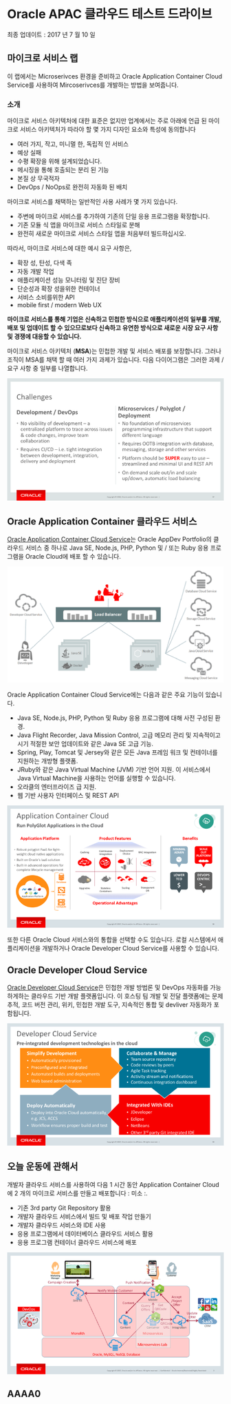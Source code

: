 # Oracle APAC 클라우드 테스트 드라이브


최종 업데이트 : 2017 년 7 월 10 일 

## 마이크로 서비스 랩


이 랩에서는 Microserivces 환경을 준비하고 Oracle Application Container Cloud Service를 사용하여 Mircoserivces를 개발하는 방법을 보여줍니다. 

### 소개


마이크로 서비스 아키텍처에 대한 표준은 없지만 업계에서는 주로 아래에 언급 된 마이크로 서비스 아키텍처가 따라야 할 몇 가지 디자인 요소와 특성에 동의합니다 

- 여러 가지, 작고, 미니멀 한, 독립적 인 서비스 
- 예상 실패 
- 수평 확장을 위해 설계되었습니다. 
- 메시징을 통해 호출되는 분리 된 기능 
- 본질 상 무국적자 
- DevOps / NoOps로 완전히 자동화 된 배치 

마이크로 서비스를 채택하는 일반적인 사용 사례가 몇 가지 있습니다. 

- 주변에 마이크로 서비스를 추가하여 기존의 단일 응용 프로그램을 확장합니다. 
- 기존 모듈 식 앱을 마이크로 서비스 스타일로 분해 
- 완전히 새로운 마이크로 서비스 스타일 앱을 처음부터 빌드하십시오. 

따라서, 마이크로 서비스에 대한 예시 요구 사항은, 

- 확장 성, 탄성, 다색 족 
- 자동 개발 작업 
- 애플리케이션 성능 모니터링 및 진단 장비 
- 단순성과 확장 성을위한 컨테이너 
- 서비스 소비를위한 API 
- mobile first / modern Web UX 

**마이크로 서비스를 통해 기업은 신속하고 민첩한 방식으로 애플리케이션의 일부를 개발, 배포 및 업데이트 할 수 있으므로보다 신속하고 유연한 방식으로 새로운 시장 요구 사항 및 경쟁에 대응할 수 있습니다.**

마이크로 서비스 아키텍처 (**MSA**)는 민첩한 개발 및 서비스 배포를 보장합니다. 그러나 조직이 MSA를 채택 할 때 여러 가지 과제가 있습니다. 다음 다이어그램은 그러한 과제 / 요구 사항 중 일부를 나열합니다. 

![](images/000.challenges.png)


## Oracle Application Container 클라우드 서비스


[Oracle Application Container Cloud Service](https://cloud.oracle.com/en_US/application-container-cloud)는 Oracle AppDev Portfolio의 클라우드 서비스 중 하나로 Java SE, Node.js, PHP, Python 및 / 또는 Ruby 응용 프로그램을 Oracle Cloud에 배포 할 수 있습니다. 

![](images/000.architecture.png)


Oracle Application Container Cloud Service에는 다음과 같은 주요 기능이 있습니다. 

- Java SE, Node.js, PHP, Python 및 Ruby 응용 프로그램에 대해 사전 구성된 환경. 
- Java Flight Recorder, Java Mission Control, 고급 메모리 관리 및 지속적이고시기 적절한 보안 업데이트와 같은 Java SE 고급 기능. 
- Spring, Play, Tomcat 및 Jersey와 같은 모든 Java 프레임 워크 및 컨테이너를 지원하는 개방형 플랫폼. 
- JRuby와 같은 Java Virtual Machine (JVM) 기반 언어 지원. 이 서비스에서 Java Virtual Machine을 사용하는 언어를 실행할 수 있습니다. 
- 오라클의 엔터프라이즈 급 지원. 
- 웹 기반 사용자 인터페이스 및 REST API 

![](images/000.accs.png)


또한 다른 Oracle Cloud 서비스와의 통합을 선택할 수도 있습니다. 로컬 시스템에서 애플리케이션을 개발하거나 Oracle Developer Cloud Service를 사용할 수 있습니다. 

## Oracle Developer Cloud Service


[Oracle Developer Cloud Service](https://cloud.oracle.com/en_US/application-container-cloud)은 민첩한 개발 방법론 및 DevOps 자동화를 가능하게하는 클라우드 기반 개발 플랫폼입니다. 이 호스팅 팀 개발 및 전달 플랫폼에는 문제 추적, 코드 버전 관리, 위키, 민첩한 개발 도구, 지속적인 통합 및 devliver 자동화가 포함됩니다. 

![](images/000.devcs.png)


## 오늘 운동에 관해서


개발자 클라우드 서비스를 사용하여 다음 1 시간 동안 Application Container Cloud에 2 개의 마이크로 서비스를 만들고 배포합니다 : 미소 :. 
- 기존 3rd party Git Repository 활용 
- 개발자 클라우드 서비스에서 빌드 및 배포 작업 만들기 
- 개발자 클라우드 서비스와 IDE 사용 
- 응용 프로그램에서 데이터베이스 클라우드 서비스 활용 
- 응용 프로그램 컨테이너 클라우드 서비스에 배포 

![](images/000.todaylab.png)   






## AAAA0 <br>
